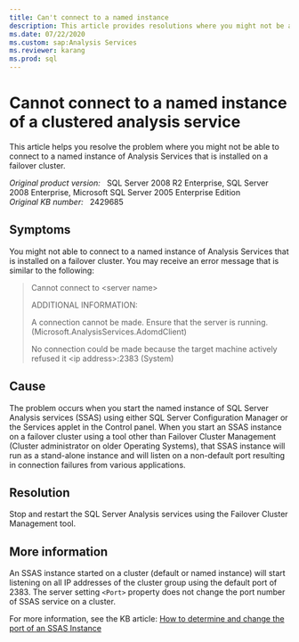 ```yaml
---
title: Can't connect to a named instance
description: This article provides resolutions where you might not be able to connect to a named instance of Analysis Services that is installed on a failover cluster.
ms.date: 07/22/2020
ms.custom: sap:Analysis Services
ms.reviewer: karang
ms.prod: sql
---
```

# Cannot connect to a named instance of a clustered analysis service

This article helps you resolve the problem where you might not be able to connect to a named instance of Analysis Services that is installed on a failover cluster.

_Original product version:_ &nbsp; SQL Server 2008 R2 Enterprise, SQL Server 2008 Enterprise, Microsoft SQL Server 2005 Enterprise Edition  
_Original KB number:_ &nbsp; 2429685

## Symptoms

You might not able to connect to a named instance of Analysis Services that is installed on a failover cluster. You may receive an error message that is similar to the following:

> Cannot connect to \<server name>  
>
> ADDITIONAL INFORMATION:
>
> A connection cannot be made. Ensure that the server is running. (Microsoft.AnalysisServices.AdomdClient)
>
> No connection could be made because the target machine actively refused it \<ip address>:2383 (System)

## Cause

The problem occurs when you start the named instance of SQL Server Analysis services (SSAS) using either SQL Server Configuration Manager or the Services applet in the Control panel.
When you start an SSAS instance on a failover cluster using a tool other than Failover Cluster Management (Cluster administrator on older Operating Systems), that SSAS instance will run as a stand-alone instance and will listen on a non-default port resulting in connection failures from various applications.

## Resolution

Stop and restart the SQL Server Analysis services using the Failover Cluster Management tool.

## More information

An SSAS instance started on a cluster (default or named instance) will start listening on all IP addresses of the cluster group using the default port of 2383. The server setting `<Port>` property does not change the port number of SSAS service on a cluster.

For more information, see the KB article: [How to determine and change the port of an SSAS Instance](https://support.microsoft.com/help/2466860)
